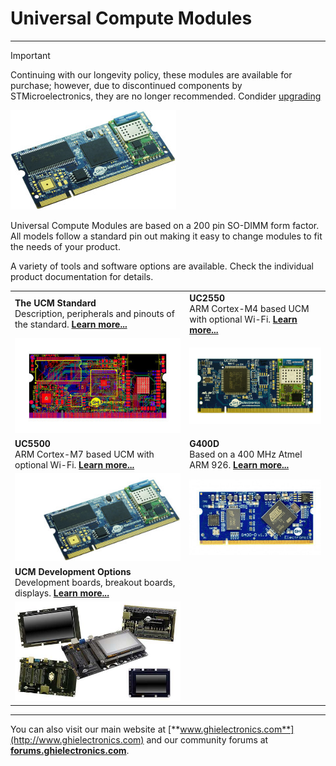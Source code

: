 # Universal Compute Modules
---
> [!IMPORTANT]
> Continuing with our longevity policy, these modules are available for purchase; however, due to discontinued components by STMicroelectronics, they are no longer recommended. Condider [upgrading](../netmf/upgrade.md)

![UC5550](../../images/uc5550-noborder.jpg)

Universal Compute Modules are based on a 200 pin SO-DIMM form factor.  All models follow a standard pin out making it easy to change modules to fit the needs of your product.

A variety of tools and software options are available. Check the individual product documentation for details.

|  |  |
|--|--|
| **The UCM Standard** </br> Description, peripherals and pinouts of the standard. [**Learn more...**](standard.md) | **UC2550** </br> ARM Cortex-M4 based UCM with optional Wi-Fi. [**Learn more...**](uc2550.md) |
| [![UCM SOM](../netmf/images/som.jpg)](standard.md) | [![UC2550](../netmf/images/uc2550.jpg)](uc2550.md) |
| **UC5500** </br> ARM Cortex-M7 based UCM with optional Wi-Fi. [**Learn more...**](uc5550.md) | **G400D** </br> Based on a 400 MHz Atmel ARM 926. [**Learn more...**](../netmf/g400d.md) |
| [![UC5550](../netmf/images/uc5550.jpg)](uc5550.md) | [![G400D](../netmf/images/g400d.jpg)](../netmf/g400d.md) |
| **UCM Development Options** </br> Development boards, breakout boards, displays. [**Learn more...**](development-options.md) |  |
| [![Display Option](images/development-options.jpg)](development-options.md) |  |

***

You can also visit our main website at [**www.ghielectronics.com**](http://www.ghielectronics.com) and our community forums at [**forums.ghielectronics.com**](https://forums.ghielectronics.com/).
